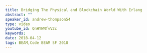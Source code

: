 ```yaml
---
title: Bridging The Physical and Blockchain World With Erlang
abstract: ""
speaker_id: andrew-thompson54
type: video
youtube_id: QnHYWNfvV2c
keywords: 
date: 2018-04-12
tags: BEAM,Code BEAM SF 2018
---
```


